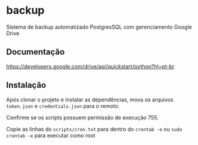 # backup

Sistema de backup automatizado PostgresSQL com gerenciamento Google Drive


## Documentação 

https://developers.google.com/drive/api/quickstart/python?hl=pt-br


## Instalação

Após clonar o projeto e instalar as dependências, mova os arquivos `token.json` e `credentials.json` para o remoto.

Confirme se os scripts possuem permissão de execução 755. 

Copie as linhas do `scripts/cron.txt` para dentro do `crontab -e` ou `sudo crontab -e` para executar como root